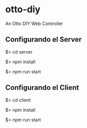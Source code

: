# otto-diy
An Otto DIY Web Controller

## Configurando el Server

$> cd server

$> npm install

$> npm run start

## Configurando el Client

$> cd client

$> npm install

$> npm run start
